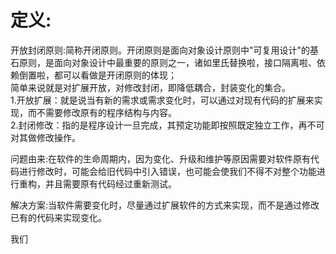 # 定义:
开放封闭原则:简称开闭原则。开闭原则是面向对象设计原则中"可复用设计"的基石原则，是面向对象设计中最重要的原则之一，诸如里氏替换啦，接口隔离啦、依赖倒置啦，都可以看做是开闭原则的体现；  
  简单来说就是对扩展开放，对修改封闭，即降低耦合，封装变化的集合。  
  1.开放扩展：就是说当有新的需求或需求变化时，可以通过对现有代码的扩展来实现，而不需要修改原有的程序结构与内容。  
  2.封闭修改：指的是程序设计一旦完成，其预定功能即按照既定独立工作，再不可对其做修改操作。  

问题由来:在软件的生命周期内，因为变化、升级和维护等原因需要对软件原有代码进行修改时，可能会给旧代码中引入错误，也可能会使我们不得不对整个功能进行重构，并且需要原有代码经过重新测试。  

解决方案:当软件需要变化时，尽量通过扩展软件的方式来实现，而不是通过修改已有的代码来实现变化。  

  我们


